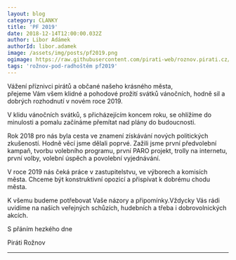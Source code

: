 ```yaml
---
layout: blog
category: CLANKY
title: 'PF 2019'
date: 2018-12-14T12:00:00.032Z
author: Libor Adámek
authorId: libor.adamek
image: /assets/img/posts/pf2019.png
ogimage: https://raw.githubusercontent.com/pirati-web/roznov.pirati.cz/master/assets/img/posts/pf2019.png
tags: 'rožnov-pod-radhoštěm pf2019'
---
```

Vážení příznivci pirátů a občané našeho krásného města,<br>
přejeme Vám všem klidné a pohodové prožití svátků vánočních,
hodně sil a dobrých rozhodnutí v novém roce 2019.

V klidu vánočních svátků, s přicházejícím koncem roku, se ohlížíme do minulosti a pomalu začínáme přemítat nad plány do budoucnosti.

Rok 2018 pro nás byla cesta ve znamení získávání nových politických zkušeností. Hodně věcí jsme dělali poprvé. Zažili jsme první předvolební kampaň, tvorbu volebního programu, první PARO projekt, trolly na internetu, první volby, volební úspěch a povolební vyjednávání.

V roce 2019 nás čeká práce v zastupitelstvu, ve výborech a komisích města. Chceme být konstruktivní opozicí a přispívat k dobrému chodu města.

K všemu budeme potřebovat Vaše názory a připomínky.Vždycky Vás rádi uvidíme na našich veřejných schůzích, hudebních a třeba i dobrovolnických akcích.

S přáním hezkého dne

Piráti Rožnov
- - -
